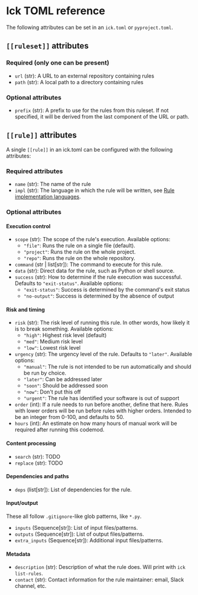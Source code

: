 # Ick TOML reference

The following attributes can be set in an `ick.toml` or `pyproject.toml`.

## `[[ruleset]]` attributes

### Required (only one can be present)

- `url` (str): A URL to an external repository containing rules
- `path` (str): A local path to a directory containing rules

### Optional attributes

- `prefix` (str): A prefix to use for the rules from this ruleset. If not
  specified, it will be derived from the last component of the URL or path.


## `[[rule]]` attributes

A single `[[rule]]` in an ick.toml can be configured with the following attributes:

### Required attributes

- `name` (str): The name of the rule
- `impl` (str): The language in which the rule will be written, see [Rule
    implementation languages](impls.html).

### Optional attributes

#### Execution control

- `scope` (str): The scope of the rule's execution. Available options:
  - `"file"`: Runs the rule on a single file (default).
  - `"project"`: Runs the rule on the whole project.
  - `"repo"`: Runs the rule on the whole repository.
- `command` (str | list[str]): The command to execute for this rule.
- `data` (str): Direct data for the rule, such as Python or shell source.
- `success` (str): How to determine if the rule execution was successful.
  Defaults to `"exit-status"`. Available options:
  - `"exit-status"`: Success is determined by the command's exit status
  - `"no-output"`: Success is determined by the absence of output

#### Risk and timing

- `risk` (str): The risk level of running this rule. In other words, how likely
  it is to break something. Available options:
  - `"high"`: Highest risk level (default)
  - `"med"`: Medium risk level
  - `"low"`: Lowest risk level
- `urgency` (str): The urgency level of the rule. Defaults to `"later"`. Available options:
  - `"manual"`: The rule is not intended to be run automatically and should be run by choice.
  - `"later"`: Can be addressed later
  - `"soon"`: Should be addressed soon
  - `"now"`: Don't put this off
  - `"urgent"`: The rule has identified your software is out of support
- `order` (int): If a rule needs to run before another, define that here.
  Rules with lower orders will be run before rules with higher orders.
  Intended to be an integer from 0-100, and defaults to 50.
- `hours` (int): An estimate on how many hours of manual work will be required
  after running this codemod.

#### Content processing

- `search` (str): TODO
- `replace` (str): TODO

#### Dependencies and paths

- `deps` (list[str]): List of dependencies for the rule.

#### Input/output

These all follow `.gitignore`-like glob patterns, like `*.py`.
- `inputs` (Sequence[str]): List of input files/patterns.
- `outputs` (Sequence[str]): List of output files/patterns.
- `extra_inputs` (Sequence[str]): Additional input files/patterns.

#### Metadata

- `description` (str): Description of what the rule does. Will print with `ick list-rules`.
- `contact` (str): Contact information for the rule maintainer: email, Slack channel, etc.
